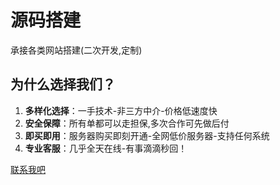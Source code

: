 
# 源码搭建

承接各类网站搭建(二次开发,定制)

## 为什么选择我们？

1. **多样化选择**：一手技术-非三方中介-价格低速度快
2. **安全保障**：所有单都可以走担保,多次合作可先做后付
3. **即买即用**：服务器购买即刻开通-全网低价服务器-支持任何系统
4. **专业客服**：几乎全天在线-有事滴滴秒回！

[联系我吧](https://t.me/lifthoyy)
